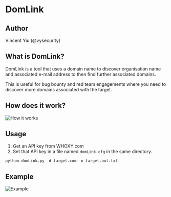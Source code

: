﻿# DomLink

## Author

Vincent Yiu (@vysecurity)

## What is DomLink?

DomLink is a tool that uses a domain name to discover organisation name and associated e-mail address to then find further associated domains.

This is useful for bug bounty and red team engagements where you need to discover more domains associated with the target.

## How does it work?

![How it works](domLink.png)

## Usage

1) Get an API key from WHOXY.com
2) Set that API key in a file named ```domLink.cfg``` in the same directory.

```
python domLink.py -d target.com -o target.out.txt
```

## Example

![Example](domLink.gif)
